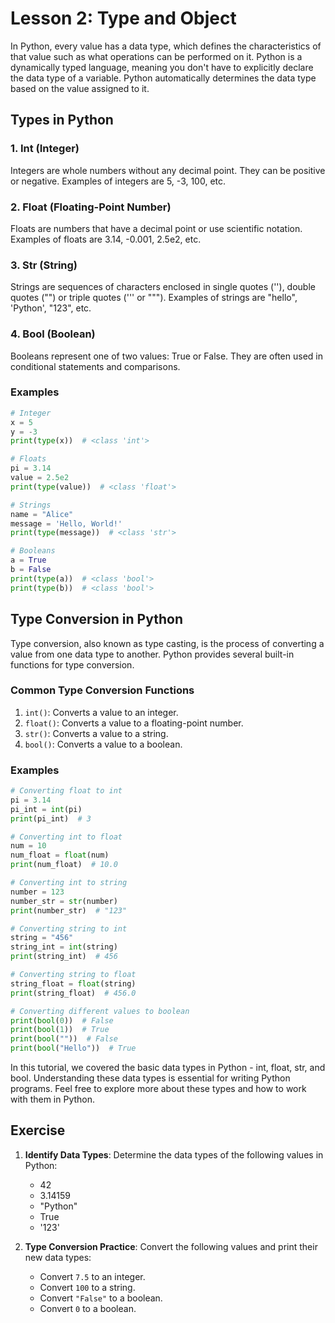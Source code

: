 # Lesson 2: Type and Object

In Python, every value has a data type, which defines the characteristics of that value such as what operations can be performed on it. Python is a dynamically typed language, meaning you don't have to explicitly declare the data type of a variable. Python automatically determines the data type based on the value assigned to it.

## Types in Python

### 1. Int (Integer)
Integers are whole numbers without any decimal point. They can be positive or negative. Examples of integers are 5, -3, 100, etc.

### 2. Float (Floating-Point Number)
Floats are numbers that have a decimal point or use scientific notation. Examples of floats are 3.14, -0.001, 2.5e2, etc.

### 3. Str (String)
Strings are sequences of characters enclosed in single quotes (''), double quotes ("") or triple quotes (''' or """). Examples of strings are "hello", 'Python', "123", etc.

### 4. Bool (Boolean)
Booleans represent one of two values: True or False. They are often used in conditional statements and comparisons.

### Examples
```python 
# Integer
x = 5 
y = -3 
print(type(x))  # <class 'int'>

# Floats
pi = 3.14 
value = 2.5e2 
print(type(value))  # <class 'float'>

# Strings
name = "Alice" 
message = 'Hello, World!' 
print(type(message))  # <class 'str'>

# Booleans
a = True
b = False
print(type(a))  # <class 'bool'>
print(type(b))  # <class 'bool'>
```

## Type Conversion in Python

Type conversion, also known as type casting, is the process of converting a value from one data type to another. Python provides several built-in functions for type conversion.

### Common Type Conversion Functions

1. `int()`: Converts a value to an integer.
2. `float()`: Converts a value to a floating-point number.
3. `str()`: Converts a value to a string.
4. `bool()`: Converts a value to a boolean.

### Examples
```python
# Converting float to int
pi = 3.14
pi_int = int(pi)
print(pi_int)  # 3

# Converting int to float
num = 10
num_float = float(num)
print(num_float)  # 10.0

# Converting int to string
number = 123
number_str = str(number)
print(number_str)  # "123"

# Converting string to int
string = "456"
string_int = int(string)
print(string_int)  # 456

# Converting string to float
string_float = float(string)
print(string_float)  # 456.0

# Converting different values to boolean
print(bool(0))  # False
print(bool(1))  # True
print(bool(""))  # False
print(bool("Hello"))  # True
```

In this tutorial, we covered the basic data types in Python - int, float, str, and bool. Understanding these data types is essential for writing Python programs. Feel free to explore more about these types and how to work with them in Python.

## Exercise

1. **Identify Data Types**:
   Determine the data types of the following values in Python:
   - 42
   - 3.14159
   - "Python"
   - True
   - '123'
   
2. **Type Conversion Practice**:
   Convert the following values and print their new data types:
   - Convert `7.5` to an integer.
   - Convert `100` to a string.
   - Convert `"False"` to a boolean.
   - Convert `0` to a boolean.
   

